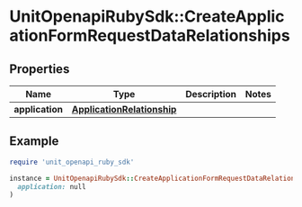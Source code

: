 # UnitOpenapiRubySdk::CreateApplicationFormRequestDataRelationships

## Properties

| Name | Type | Description | Notes |
| ---- | ---- | ----------- | ----- |
| **application** | [**ApplicationRelationship**](ApplicationRelationship.md) |  |  |

## Example

```ruby
require 'unit_openapi_ruby_sdk'

instance = UnitOpenapiRubySdk::CreateApplicationFormRequestDataRelationships.new(
  application: null
)
```

